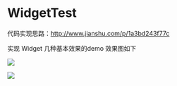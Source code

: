 # WidgetTest

代码实现思路：http://www.jianshu.com/p/1a3bd243f77c


实现 Widget 几种基本效果的demo
效果图如下


 ![](https://github.com/PengfeiWang666/WidgetTest/blob/master/WPFWidgetTest/Widget-today/3DTouch.gif)
 
 
 
 ![](https://github.com/PengfeiWang666/WidgetTest/blob/master/WPFWidgetTest/Widget-today/demo.gif)
